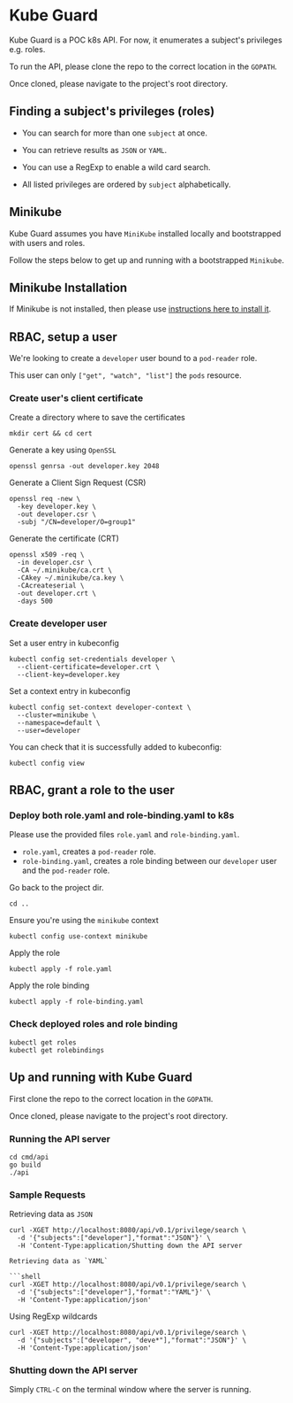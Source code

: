 # Kube Guard

Kube Guard is a POC k8s API. For now, it enumerates a subject's privileges e.g. roles.

To run the API, please clone the repo to the correct location in the `GOPATH`.

Once cloned, please navigate to the project's root directory.

## Finding a subject's privileges (roles)

- You can search for more than one `subject` at once.

- You can retrieve results as `JSON` or `YAML`.

- You can use a RegExp to enable a wild card search.

- All listed privileges are ordered by `subject` alphabetically.

## Minikube

Kube Guard assumes you have `MiniKube` installed locally and bootstrapped with users and roles.

Follow the steps below to get up and running with a bootstrapped `Minikube`.

## Minikube Installation

If Minikube is not installed, then please use [instructions here to install it](https://kubernetes.io/docs/tasks/tools/install-minikube/).

## RBAC, setup a user

We're looking to create a `developer` user bound to a `pod-reader` role.

This user can only `["get", "watch", "list"]` the `pods` resource.

### Create user's client certificate

Create a directory where to save the certificates

```shell
mkdir cert && cd cert
```

Generate a key using `OpenSSL`

```shell
openssl genrsa -out developer.key 2048
```

Generate a Client Sign Request (CSR)

```shell
openssl req -new \
  -key developer.key \
  -out developer.csr \
  -subj "/CN=developer/O=group1"
```

Generate the certificate (CRT)

```shell
openssl x509 -req \
  -in developer.csr \
  -CA ~/.minikube/ca.crt \
  -CAkey ~/.minikube/ca.key \
  -CAcreateserial \
  -out developer.crt \
  -days 500
```

### Create developer user

Set a user entry in kubeconfig

```shell
kubectl config set-credentials developer \
  --client-certificate=developer.crt \
  --client-key=developer.key
```

Set a context entry in kubeconfig

```shell
kubectl config set-context developer-context \
  --cluster=minikube \
  --namespace=default \
  --user=developer
```

You can check that it is successfully added to kubeconfig:

```shell
kubectl config view
```

## RBAC, grant a role to the user

### Deploy both role.yaml and role-binding.yaml to k8s

Please use the provided files `role.yaml` and `role-binding.yaml`.

- `role.yaml`, creates a `pod-reader` role.
- `role-binding.yaml`, creates a role binding between our `developer` user and the `pod-reader` role.

Go back to the project dir.

```shell
cd ..
```

Ensure you're using the `minikube` context

```shell
kubectl config use-context minikube
```

Apply the role

```shell
kubectl apply -f role.yaml
```

Apply the role binding

```shell
kubectl apply -f role-binding.yaml
```

### Check deployed roles and role binding

```shell
kubectl get roles
kubectl get rolebindings
```

## Up and running with Kube Guard

First clone the repo to the correct location in the `GOPATH`.

Once cloned, please navigate to the project's root directory.

### Running the API server

```shell
cd cmd/api
go build
./api
```

### Sample Requests

Retrieving data as `JSON`

```shell
curl -XGET http://localhost:8080/api/v0.1/privilege/search \
  -d '{"subjects":["developer"],"format":"JSON"}' \
  -H 'Content-Type:application/Shutting down the API server

Retrieving data as `YAML`

```shell
curl -XGET http://localhost:8080/api/v0.1/privilege/search \
  -d '{"subjects":["developer"],"format":"YAML"}' \
  -H 'Content-Type:application/json'
```

Using RegExp wildcards

```shell
curl -XGET http://localhost:8080/api/v0.1/privilege/search \
  -d '{"subjects":["developer", "deve*"],"format":"JSON"}' \
  -H 'Content-Type:application/json'
```

### Shutting down the API server

Simply `CTRL-C` on the terminal window where the server is running.
